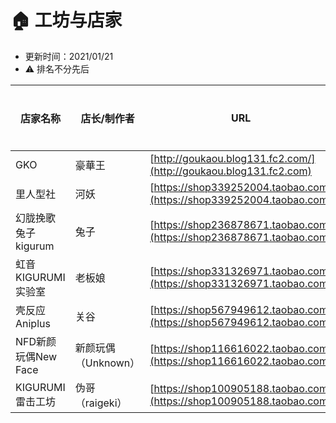 # 🏠 工坊与店家

* 更新时间：2021/01/21
* ⚠️ 排名不分先后



| 店家名称           | 店长/制作者 | URL                                                                  | QQ         | 营业状态 |
| -------------- | ------ | -------------------------------------------------------------------- | ---------- | ---- |
| GKO            | 豪華王    | [http://goukaou.blog131.fc2.com/](http://goukaou.blog131.fc2.com)    | 1322698109 | true |
| 里人型社           | 河妖     | [https://shop339252004.taobao.com](https://shop339252004.taobao.com) | 745134998  | true |
| 幻胧挽歌 兔子kigurum | 兔子     | [https://shop236878671.taobao.com](https://shop236878671.taobao.com) | 2567908524 | true |
| 虹音KIGURUMI实验室 | 老板娘     | [https://shop331326971.taobao.com](https://shop331326971.taobao.com) | 3216202749 | true |
| 壳反应Aniplus | 关谷     | [https://shop567949612.taobao.com](https://shop567949612.taobao.com) | 895363654 | true |
| NFD新颜玩偶New Face | 新颜玩偶（Unknown）     | [https://shop116616022.taobao.com](https://shop116616022.taobao.com) | 77126188 | true |
| KIGURUMI雷击工坊 | 伪哥（raigeki）     | [https://shop100905188.taobao.com](https://shop100905188.taobao.com) | 77126188 | true |


 
